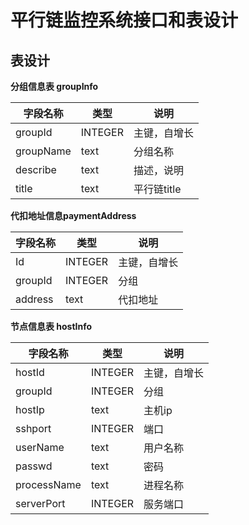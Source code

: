 # 平行链监控系统接口和表设计

## 表设计

  **分组信息表 groupInfo**

   字段名称|类型|说明
   -----|------|-------
   groupId|INTEGER| 主键，自增长
   groupName|text|分组名称
   describe|text|描述，说明
   title|text|平行链title


  **代扣地址信息paymentAddress**

   字段名称|类型|说明
   -----|------|-----
   Id|INTEGER| 主键，自增长
  groupId|INTEGER|分组  
  address|text|代扣地址

  **节点信息表 hostInfo**

   字段名称|类型|说明
   -----|------|-------
   hostId |INTEGER| 主键，自增长
   groupId|INTEGER|分组
   hostIp|text|主机ip
   sshport|INTEGER|端口
   userName|text|用户名称
   passwd|text|密码
   processName|text|进程名称
   serverPort|INTEGER|服务端口
